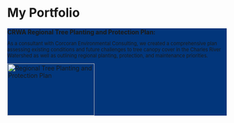 # My Portfolio

<section style="background-color:#02367B">
  <b>CRWA Regional Tree Planting and Protection Plan:</b>
  <p style='font-size:80%'>As a consultant with Corcoran Environmental Consulting, we created a comprehensive plan assessing existing conditions and future challenges to tree canopy cover in the 
Charles River Watershed as well as outlining regional planting, protection, and maintenance priorities.</p>
    <a href="https://storymaps.arcgis.com/stories/10fdd6beaffd4f949473a7a6dc70f745">
    <img style="border-width=100%;" src="Screenshot 2024-11-11 155553.png" alt="Regional Tree Planting and Protection Plan" width="200" height="120">
    </a>
    
</section>
